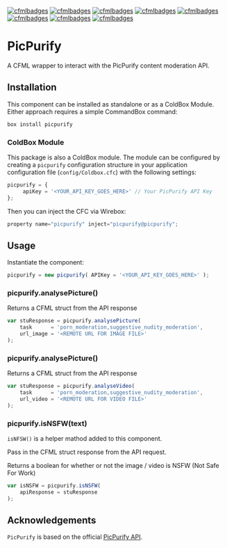 [![cfmlbadges](https://cfmlbadges.monkehworks.com/images/badges/available-on-forgebox.svg)](https://cfmlbadges.monkehworks.com) [![cfmlbadges](https://cfmlbadges.monkehworks.com/images/badges/compatibility-lucee-45.svg)](https://cfmlbadges.monkehworks.com) [![cfmlbadges](https://cfmlbadges.monkehworks.com/images/badges/compatibility-lucee-5.svg)](https://cfmlbadges.monkehworks.com) [![cfmlbadges](https://cfmlbadges.monkehworks.com/images/badges/compatibility-coldfusion-2018.svg)](https://cfmlbadges.monkehworks.com) [![cfmlbadges](https://cfmlbadges.monkehworks.com/images/badges/uses-cfml.svg)](https://cfmlbadges.monkehworks.com) [![cfmlbadges](https://cfmlbadges.monkehworks.com/images/badges/built-with-love.svg)](https://cfmlbadges.monkehworks.com) [![cfmlbadges](https://cfmlbadges.monkehworks.com/images/badges/kinda-sfw.svg)](https://cfmlbadges.monkehworks.com) [![cfmlbadges](https://cfmlbadges.monkehworks.com/images/badges/pretty-risque.svg)](https://cfmlbadges.monkehworks.com)

# PicPurify

A CFML wrapper to interact with the PicPurify content moderation API.

## Installation

This component can be installed as standalone or as a ColdBox Module. Either approach requires a simple CommandBox command:

```js
box install picpurify
```

### ColdBox Module
This package is also a ColdBox module. The module can be configured by creating a `picpurify` configuration structure in your application configuration file (`config/Coldbox.cfc`) with the following settings:

```js
picpurify = {
     apiKey = '<YOUR_API_KEY_GOES_HERE>' // Your PicPurify API Key
};
```

Then you can inject the CFC via Wirebox:

```js
property name="picpurify" inject="picpurify@picpurify";
```

## Usage

Instantiate the component:
```js
picpurify = new picpurify( APIKey = '<YOUR_API_KEY_GOES_HERE>' );
```
### picpurify.analysePicture()

Returns a CFML struct from the API response
```js
var stuResponse = picpurify.analysePicture(
    task      = 'porn_moderation,suggestive_nudity_moderation',
    url_image = '<REMOTE URL FOR IMAGE FILE>'
);
```

### picpurify.analysePicture()

Returns a CFML struct from the API response
```js
var stuResponse = picpurify.analyseVideo(
    task      = 'porn_moderation,suggestive_nudity_moderation',
    url_video = '<REMOTE URL FOR VIDEO FILE>'
);
```

### picpurify.isNSFW(text)

`isNFSW()` is a helper mathod added to this component.

Pass in the CFML struct response from the API request.

Returns a boolean for whether or not the image / video is NSFW (Not Safe For Work)
```js
var isNSFW = picpurify.isNSFW(
    apiResponse = stuResponse
);
```

## Acknowledgements

`PicPurify` is based on the official [PicPurify API](https://www.picpurify.com/api-services.html).
